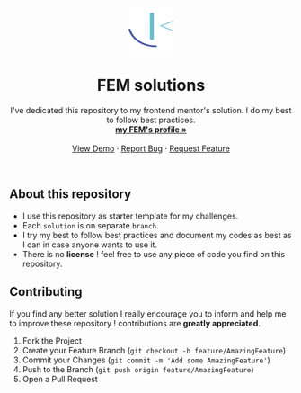 <div id="top"></div>

<!-- PROJECT LOGO -->
<br />
<div align="center">
  <a href="https://www.frontendmentor.io/profile/Yazdun">
    <img src="./assets/fem.svg" alt="Logo" width="80" height="80">
  </a>

<h1 align="center">FEM solutions</h1>

  <p align="center">
    I've dedicated this repository to my frontend mentor's solution. I do my best to follow best practices.
    <br />
    <a href="https://www.frontendmentor.io/profile/Yazdun"><strong>my FEM's profile »</strong></a>
    <br />
    <br />
    <a href="https://yazdun.github.io/frontend_mentor/">View Demo</a>
    ·
    <a href="https://github.com/Yazdun/frontend_mentor/issues">Report Bug</a>
    ·
    <a href="https://github.com/Yazdun/frontend_mentor/issues">Request Feature</a>
  </p>
</div>

<br/>

## About this repository

- I use this repository as starter template for my challenges.
- Each `solution` is on separate `branch`.
- I try my best to follow best practices and document my codes as best as I can in case anyone wants to use it.
- There is no **license** ! feel free to use any piece of code you find on this repository.

## Contributing

If you find any better solution I really encourage you to inform and help me to improve these repository ! contributions are **greatly appreciated**.

1. Fork the Project
2. Create your Feature Branch (`git checkout -b feature/AmazingFeature`)
3. Commit your Changes (`git commit -m 'Add some AmazingFeature'`)
4. Push to the Branch (`git push origin feature/AmazingFeature`)
5. Open a Pull Request
